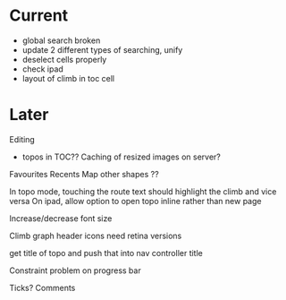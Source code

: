 Current
=======

- global search broken
- update 2 different types of searching, unify
- deselect cells properly
- check ipad
- layout of climb in toc cell

Later
=====

Editing
- topos in TOC??
Caching of resized images on server?

Favourites
Recents
Map other shapes ??

In topo mode, touching the route text should highlight the climb and vice versa
On ipad, allow option to open topo inline rather than new page

Increase/decrease font size

Climb graph
header icons need retina versions

get title of topo and push that into nav controller title

Constraint problem on progress bar

Ticks?
Comments



